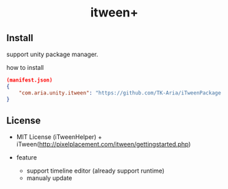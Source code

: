 <!-- # itween+ -->

<p align="center">
    <h1 align="center">itween+</h1>
</p>

## Install
support unity package manager.

how to install
```manifest.json
(manifest.json)
{
    "com.aria.unity.itween": "https://github.com/TK-Aria/iTweenPackage.git" 
} 
```

## License
- MIT License (iTweenHelper) + iTween(http://pixelplacement.com/itween/gettingstarted.php)


- feature
  - support timeline editor (already support runtime)
  - manualy update
